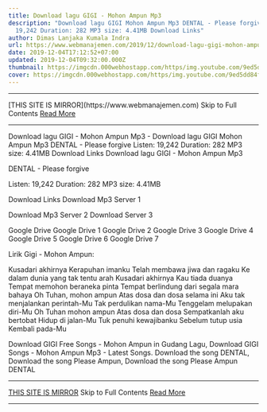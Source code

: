 ```yaml
---
title: Download lagu GIGI - Mohon Ampun Mp3
description: "Download lagu GIGI Mohon Ampun Mp3 DENTAL - Please forgive Listen:
  19,242 Duration: 282 MP3 size: 4.41MB Download Links"
author: Dimas Lanjaka Kumala Indra
url: https://www.webmanajemen.com/2019/12/download-lagu-gigi-mohon-ampun-mp3.html
date: 2019-12-04T17:12:52+07:00
updated: 2019-12-04T09:32:00.000Z
thumbnail: https://imgcdn.000webhostapp.com/https/img.youtube.com/9ed5dd84f2689b2d40aff92aa9b6009b.jpeg
cover: https://imgcdn.000webhostapp.com/https/img.youtube.com/9ed5dd84f2689b2d40aff92aa9b6009b.jpeg
---
```


<hr/> [THIS SITE IS MIRROR](https://www.webmanajemen.com) Skip to Full Contents <a href="https://www.webmanajemen.com/2019/12/download-lagu-gigi-mohon-ampun-mp3.html" rel="follow" class="button" id="read-more">Read More</a> <hr/> Download lagu GIGI - Mohon Ampun Mp3 - Download lagu GIGI Mohon Ampun Mp3 DENTAL - Please forgive Listen: 19,242 Duration: 282 MP3 size: 4.41MB Download Links Download lagu GIGI - Mohon Ampun Mp3

  DENTAL - Please forgive 

  Listen: 19,242 
  Duration: 282 
  MP3 size: 4.41MB 

  Download Links 
  Download Mp3 Server 1 

  Download Mp3 Server 2 
  Download Server 3 


  Google Drive   Google Drive 1 
  Google Drive 2 
  Google Drive 3 
  Google Drive 4 
  Google Drive 5 
  Google Drive 6 
  Google Drive 7 


                             
Lirik Gigi - Mohon Ampun:
                             
 Kusadari akhirnya 
 Kerapuhan imanku 
 Telah membawa jiwa dan ragaku 
 Ke dalam dunia yang tak tentu arah 
 Kusadari akhirnya 
 Kau tiada duanya 
 Tempat memohon beraneka pinta 
 Tempat berlindung dari segala mara bahaya 
 Oh Tuhan, mohon ampun 
 Atas dosa dan dosa selama ini 
 Aku tak menjalankan perintah-Mu 
 Tak perdulikan nama-Mu 
 Tenggelam melupakan diri-Mu 
 Oh Tuhan mohon ampun 
 Atas dosa dan dosa 
 Sempatkanlah aku bertobat 
 Hidup di jalan-Mu 
 Tuk penuhi kewajibanku 
 Sebelum tutup usia 
 Kembali pada-Mu 
                         
  Download GIGI Free Songs - Mohon Ampun in Gudang Lagu, Download GIGI Songs - Mohon Ampun Mp3 - Latest Songs.  Download the song DENTAL, Download the song Please Ampun, Download the song Please Ampun DENTAL <hr/> [THIS SITE IS MIRROR](https://www.webmanajemen.com) Skip to Full Contents <a href="https://www.webmanajemen.com/2019/12/download-lagu-gigi-mohon-ampun-mp3.html" rel="follow" class="button" id="read-more">Read More</a> <hr/>